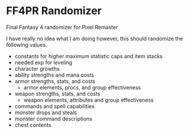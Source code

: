 # FF4PR Randomizer
Final Fantasy 4 randomizer for Pixel Remaster

I have really no idea what I am doing however, this should randomize the following values.
* constants for higher maximum statistic caps and item stacks
* needed exp for leveling
* character growths
* ability strengths and mana costs
* armor strengths, stats, and costs
	* armor elements, procs, and group effectiveness
* weapon strengths, stats, and costs
	* weapon elements, attributes and group effectiveness
* commands and spell capabilities
* monster drops and steals
* monster command descriptions
* chest contents
